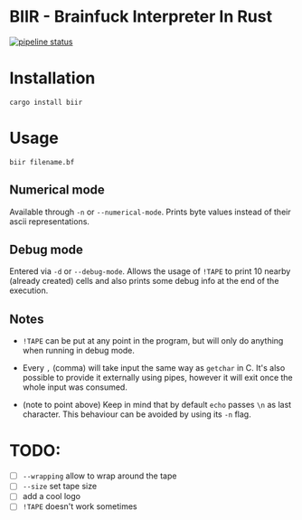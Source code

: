 # BIIR - Brainfuck Interpreter In Rust

[![pipeline status](https://gitlab.com/MaksRawski/biir/badges/develop/pipeline.svg)](https://gitlab.com/MaksRawski/biir/-/commits/develop)

# Installation
`cargo install biir`

# Usage
`biir filename.bf`

## Numerical mode
Available through `-n` or `--numerical-mode`.
Prints byte values instead of their ascii representations.

## Debug mode
Entered via `-d` or `--debug-mode`.
Allows the usage of `!TAPE` to print 10 nearby (already created) cells and
also prints some debug info at the end of the execution.

## Notes
* `!TAPE` can be put at any point in the program,
but will only do anything when running in debug mode.

* Every `,` (comma) will take input the same way as `getchar` in C.
It's also possible to provide it externally using pipes,
however it will exit once the whole input was consumed.

* (note to point above) Keep in mind that by default `echo` passes `\n` as last character.
This behaviour can be avoided by using its `-n` flag.


# TODO:
- [ ] `--wrapping` allow to wrap around the tape
- [ ] `--size` set tape size
- [ ] add a cool logo
- [ ] `!TAPE` doesn't work sometimes
